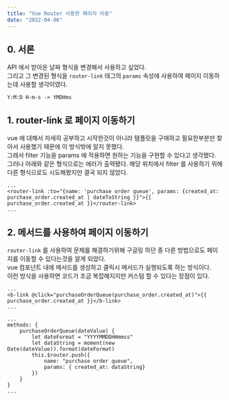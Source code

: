 ```yaml
---
title: "Vue Router 사용한 페이지 이동"
date: "2022-04-06"
---
```


## 0. 서론
API 에서 받아온 날짜 형식을 변경해서 사용하고 싶었다.  
그리고 그 변경된 형식을 `router-link` 태그의 `params` 속성에 사용하여 페이지 이동하는데 사용할 생각이였다.

```
Y:M:D H-m-s -> YMDHms
```

## 1. router-link 로 페이지 이동하기
vue 에 대해서 자세히 공부하고 시작한것이 아니라 템플릿을 구매하고 필요한부분만 찾아서 사용했기 때문에 이 방식밖에 알지 못했다.  
그래서 filter 기능을 params 에 적용하면 원하는 기능을 구현할 수 있다고 생각했다.  
그러나 아래와 같은 형식으로는 에러가 출력됐다. 해당 위치에서 filter 를 사용하기 위해 다른 형식으로도 시도해봤지만 결국 되지 않았다.
```vue
...
<router-link :to="{name: 'purchase order queue', params: {created_at: purchase_order.created_at | dateToString }}">{{ purchase_order.created_at }}</router-link>
...
```

## 2. 메서드를 사용하여 페이지 이동하기
`router-link` 를 사용하여 문제를 해결하기위해 구글링 하던 중 다른 방법으로도 페이지를 이동할 수 있다는것을 알게 되었다.  
vue 컴포넌트 내에 메서드를 생성하고 클릭시 메서드가 실행되도록 하는 방식이다.  
이런 방식을 사용하면 코드가 조금 복잡해지지만 커스텀 할 수 있다는 장점이 있다.

```vue
...
<b-link @click="purchaseOrderQueue(purchase_order.created_at)">{{ purchase_order.created_at }}</b-link>
...
```

```vue
...
methods: {
    purchaseOrderQueue(dateValue) {
        let dateFormat = "YYYYMMDDHHmmss"
        let dataString = moment(new Date(dateValue)).format(dateFormat)
        this.$router.push({
            name: "purchase order queue",
            params: { created_at: dataString}
        })
    }
}
...
```